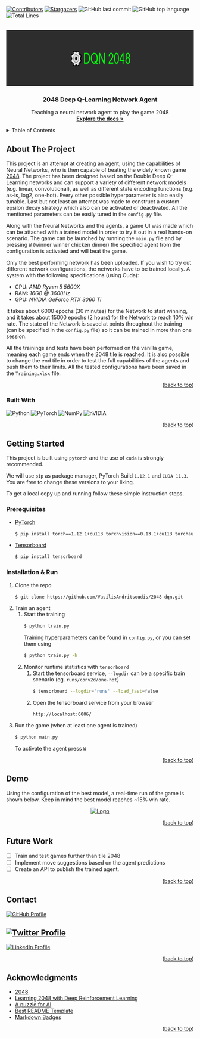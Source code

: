<a id="readme-top"></a>
[![Contributors][contributors-shield]][contributors-url]
[![Stargazers][stars-shield]][stars-url]
![GitHub last commit][last-commit-shield]
![GitHub top language][top-language-shield]
![Total Lines][lines-shield]

<!-- PROJECT LOGO -->
<br />
<div align="center">
  <a href="https://github.com/VasilisAndritsoudis/2048-dqn">
    <img src="img/dqn_2048.png" alt="Logo" width="750" height="150">
  </a>

<h3 align="center">2048 Deep Q-Learning Network Agent</h3>

  <p align="center">
    Teaching a neural network agent to play the game 2048
    <br />
    <a href="https://github.com/VasilisAndritsoudis/2048-dqn"><strong>Explore the docs »</strong></a>
  </p>
</div>



<!-- TABLE OF CONTENTS -->
<details>
  <summary>Table of Contents</summary>
  <ol>
    <li>
      <a href="#about-the-project">About The Project</a>
      <ul>
        <li><a href="#built-with">Built With</a></li>
      </ul>
    </li>
    <li>
      <a href="#getting-started">Getting Started</a>
      <ul>
        <li><a href="#prerequisites">Prerequisites</a></li>
        <li><a href="#installation">Installation</a></li>
      </ul>
    </li>
    <li><a href="#demo">Demo</a></li>
    <li><a href="#future_work">Future Work</a></li>
    <!-- <li><a href="#contributing">Contributing</a></li> -->
    <li><a href="#contact">Contact</a></li>
    <li><a href="#acknowledgments">Acknowledgments</a></li>
  </ol>
</details>

<!-- ABOUT THE PROJECT -->
## About The Project <a id="about-the-project"></a>

This project is an attempt at creating an agent, using the capabilities of Neural Networks, 
who is then capable of beating the widely known game [2048](https://play2048.co). The project has 
been designed based on the Double Deep Q-Learning networks and can support a variety of different 
network models (e.g. linear, convolutional), as well as different state encoding functions 
(e.g. as-is, log2, one-hot). Every other possible hyperparameter is also easily tunable. Last but not 
least an attempt was made to construct a custom epsilon decay strategy which also can be activated or 
deactivated. All the mentioned parameters can be easily tuned in the `config.py` file.

Along with the Neural Networks and the agents, a game UI was made which can be attached with
a trained model in order to try it out in a real hands-on scenario. The game can be launched
by running the `main.py` file and by pressing `W` (winner winner chicken dinner) the specified
agent from the configuration is activated and will beat the game.

Only the best performing network has been uploaded. If you wish to try 
out different network configurations, the networks have to be trained locally. A system with 
the following specifications (using Cuda):
* CPU: _AMD Ryzen 5 5600X_
* RAM: _16GB @ 3600Hz_
* GPU: _NVIDIA GeForce RTX 3060 Ti_

It takes about 6000 epochs (30 minutes) for the Network to start winning, and it takes about
15000 epochs (2 hours) for the Network to reach 10% win rate. The state of the Network is saved
at points throughout the training (can be specified in the `config.py` file) so it can be
trained in more than one session.

All the trainings and tests have been performed on the vanilla game, meaning each game ends when
the 2048 tile is reached. It is also possible to change the end tile in order to test the full
capabilities of the agents and push them to their limits. All the tested configurations have been
saved in the `Training.xlsx` file.

<p align="right">(<a href="#readme-top">back to top</a>)</p>


<!-- BUILT WITH -->
### Built With <a id="built-with"></a>

![Python][python-shield] 
![PyTorch][pytorch-shield] 
![NumPy][numpy-shield]
![nVIDIA][nvidia-shield]

<p align="right">(<a href="#readme-top">back to top</a>)</p>


<!-- GETTING STARTED -->
## Getting Started <a id="getting-started"></a>
<a id="getting-started"></a>

This project is built using `pytorch` and the use of `cuda` is strongly recommended.

We will use `pip` as package manager, PyTorch Build `1.12.1` and `CUDA 11.3`. You are free to change these
versions to your liking.

To get a local copy up and running follow these simple instruction steps.

### Prerequisites <a id="prerequisites"></a>

* [PyTorch][pytorch-url]
  ```sh
  $ pip install torch==1.12.1+cu113 torchvision==0.13.1+cu113 torchaudio==0.12.1 --extra-index-url https://download.pytorch.org/whl/cu113
  ```
* [Tensorboard][tensorboard-url]
  ```sh
  $ pip install tensorboard
  ```
 
### Installation & Run <a id="installation"></a>
1. Clone the repo
   ```sh
   $ git clone https://github.com/VasilisAndritsoudis/2048-dqn.git
   ```
2. Train an agent
   1. Start the training
      ```sh
      $ python train.py
      ```
      Training hyperparameters can be found in `config.py`, or you can set them using
      ```sh
      $ python train.py -h
      ```
   2. Monitor runtime statistics with `tensorboard`
      1. Start the tensorboard service, `--logdir` can be a specific train scenario (eg. `runs/conv2d/one-hot`)
         ```sh
         $ tensorboard --logdir='runs' --load_fast=false
         ```
      2. Open the tensorboard service from your browser
         ```url
         http://localhost:6006/
         ```
3. Run the game (when at least one agent is trained)
   ```sh
   $ python main.py
   ```
   To activate the agent press `W`

<p align="right">(<a href="#readme-top">back to top</a>)</p>


<!-- DEMO EXAMPLES -->
## Demo <a id="demo"></a>
Using the configuration of the best model, a real-time run of the game is shown below. Keep in mind
the best model reaches ~15% win rate.

<div align="center">
  <a href="https://github.com/VasilisAndritsoudis/2048-dqn">
    <img src="img/game_animation.gif" alt="Logo">
  </a>
</div>

<p align="right">(<a href="#readme-top">back to top</a>)</p>



<!-- ROADMAP -->
## Future Work <a id="future_work"></a>

* [ ] Train and test games further than tile 2048
* [ ] Implement move suggestions based on the agent predictions
* [ ] Create an API to publish the trained agent.
  
<p align="right">(<a href="#readme-top">back to top</a>)</p>



<!-- CONTRIBUTING -->
<!-- ## Contributing <a id="contributing"></a>

Contributions are what make the open source community such an amazing place to learn, inspire, and create. Any contributions you make are **greatly appreciated**.

If you have a suggestion that would make this better, please fork the repo and create a pull request. You can also simply open an issue with the tag "enhancement".
Don't forget to give the project a star! Thanks again!

1. Fork the Project
2. Create your Feature Branch (`git checkout -b feature/AmazingFeature`)
3. Commit your Changes (`git commit -m 'Add some AmazingFeature'`)
4. Push to the Branch (`git push origin feature/AmazingFeature`)
5. Open a Pull Request

<p align="right">(<a href="#readme-top">back to top</a>)</p> -->



<!-- LICENSE -->
<!-- ## License

Distributed under the MIT License. See `LICENSE.txt` for more information.

<p align="right">(<a href="#readme-top">back to top</a>)</p> -->



<!-- CONTACT -->
## Contact <a id="contact"></a>

[![GitHub Profile][github-shield]][github-url]
## [![Twitter Profile][twitter-shield]][twitter-url]
[![LinkedIn Profile][linkedin-shield]][linkedin-url]

<p align="right">(<a href="#readme-top">back to top</a>)</p>

<!-- ACKNOWLEDGMENTS -->
## Acknowledgments <a id="acknowledgments"></a>
* [2048](https://play2048.co)
* [Learning 2048 with Deep Reinforcement Learning](https://cs.uwaterloo.ca/~mli/zalevine-dqn-2048.pdf)
* [A puzzle for AI](https://towardsdatascience.com/a-puzzle-for-ai-eb7a3cb8e599)
* [Best README Template](https://github.com/othneildrew/Best-README-Template)
* [Markdown Badges](https://github.com/Ileriayo/markdown-badges)

<p align="right">(<a href="#readme-top">back to top</a>)</p>



<!-- MARKDOWN LINKS & IMAGES -->
<!-- https://www.markdownguide.org/basic-syntax/#reference-style-links -->
[contributors-shield]: https://img.shields.io/github/contributors/VasilisAndritsoudis/2048-dqn.svg?style=for-the-badge
[contributors-url]: https://github.com/VasilisAndritsoudis/2048-dqn/graphs/contributors
[stars-shield]: https://img.shields.io/github/stars/VasilisAndritsoudis/2048-dqn.svg?style=for-the-badge
[stars-url]: https://github.com/VasilisAndritsoudis/2048-dqn/stargazers

[lines-shield]: https://img.shields.io/tokei/lines/github/VasilisAndritsoudis/2048-dqn?style=for-the-badge
[last-commit-shield]: https://img.shields.io/github/last-commit/VasilisAndritsoudis/2048-dqn?style=for-the-badge
[top-language-shield]: https://img.shields.io/github/languages/top/VasilisAndritsoudis/2048-dqn?style=for-the-badge

[python-shield]: https://img.shields.io/badge/python-3670A0?style=for-the-badge&logo=python&logoColor=ffdd54
[pytorch-shield]: https://img.shields.io/badge/PyTorch-%23EE4C2C.svg?style=for-the-badge&logo=PyTorch&logoColor=white
[numpy-shield]: https://img.shields.io/badge/numpy-%23013243.svg?style=for-the-badge&logo=numpy&logoColor=white
[nvidia-shield]: https://img.shields.io/badge/nVIDIA-%2376B900.svg?style=for-the-badge&logo=nVIDIA&logoColor=white

[pytorch-url]: https://pytorch.org
[tensorboard-url]: https://www.tensorflow.org/tensorboard

[github-shield]: https://img.shields.io/badge/github-%23121011.svg?style=for-the-badge&logo=github&logoColor=white
[github-url]: https://github.com/VasilisAndritsoudis
[twitter-shield]: https://img.shields.io/badge/Twitter-1DA1F2?style=for-the-badge&logo=twitter&logoColor=white
[twitter-url]: https://twitter.com/V_Andri_
[linkedin-shield]: https://img.shields.io/badge/LinkedIn-0077B5?style=for-the-badge&logo=linkedin&logoColor=white
[linkedin-url]: https://www.linkedin.com/in/vasilis-andritsoudis-b1b552217

